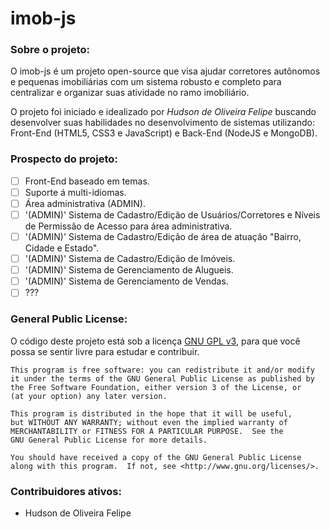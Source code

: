 # imob-js

### Sobre o projeto:

O imob-js é um projeto open-source que visa ajudar corretores autônomos e pequenas imobiliárias com um sistema robusto e completo para centralizar e organizar suas atividade no ramo imobiliário.

O projeto foi iniciado e idealizado por *Hudson de Oliveira Felipe* buscando desenvolver suas habilidades no desenvolvimento de sistemas utilizando: Front-End (HTML5, CSS3 e JavaScript) e Back-End (NodeJS e MongoDB).

### Prospecto do projeto:
- [ ] Front-End baseado em temas.
- [ ] Suporte á multi-idiomas.
- [ ] Área administrativa (ADMIN).
- [ ] '(ADMIN)' Sistema de Cadastro/Edição de Usuários/Corretores e Níveis de Permissão de Acesso para área administrativa.
- [ ] '(ADMIN)' Sistema de Cadastro/Edição de área de atuação "Bairro, Cidade e Estado".
- [ ] '(ADMIN)' Sistema de Cadastro/Edição de Imóveis.
- [ ] '(ADMIN)' Sistema de Gerenciamento de Alugueis.
- [ ] '(ADMIN)' Sistema de Gerenciamento de Vendas.
- [ ] ???

### General Public License:

O código deste projeto está sob a licença [GNU GPL v3](https://www.gnu.org/licenses/gpl-3.0.html), para que você possa se sentir livre para estudar e contribuir.

    This program is free software: you can redistribute it and/or modify
    it under the terms of the GNU General Public License as published by
    the Free Software Foundation, either version 3 of the License, or
    (at your option) any later version.

    This program is distributed in the hope that it will be useful,
    but WITHOUT ANY WARRANTY; without even the implied warranty of
    MERCHANTABILITY or FITNESS FOR A PARTICULAR PURPOSE.  See the
    GNU General Public License for more details.

    You should have received a copy of the GNU General Public License
    along with this program.  If not, see <http://www.gnu.org/licenses/>.
    
### Contribuidores ativos: 
* Hudson de Oliveira Felipe

